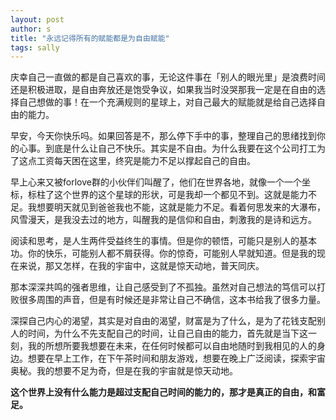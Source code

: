 ```yaml
---
layout: post
author: s
title: "永远记得所有的赋能都是为自由赋能"
tags: sally
---
```


庆幸自己一直做的都是自己喜欢的事，无论这件事在「别人的眼光里」是浪费时间还是积极进取，是自由奔放还是饱受争议，如果我当时没哭那我一定是在自由的选择自己想做的事！在一个充满规则的星球上，对自己最大的赋能就是给自己选择自由的能力。

早安，今天你快乐吗。如果回答是不，那么停下手中的事，整理自己的思绪找到你的心事。到底是什么让自己不快乐。其实是不自由。为什么我要在这个公司打工为了这点工资每天困在这里，终究是能力不足以撑起自己的自由。

早上心来又被forlove群的小伙伴们叫醒了，他们在世界各地，就像一个一个坐标，标柱了这个世界的这个星球的形状，可是我却一个都见不到。这就是能力不足。我想要明天就见到爸爸我也不能，这就是能力不足。看着何思发来的大瀑布，风雪漫天，是我没去过的地方，叫醒我的是信仰和自由，刺激我的是诗和远方。

阅读和思考，是人生两件受益终生的事情。但是你的顿悟，可能只是别人的基本功。你的快乐，可能别人都不屑获得。你的惊奇，可能别人早就知道。但是我的现在来说，那又怎样，在我的宇宙中，这就是惊天动地，普天同庆。

那本深深共鸣的强者思维，让自己感受到了不孤独。虽然对自己想法的笃信可以打败很多周围的声音，但是有时候还是非常让自己不确信，这本书给我了很多力量。

深探自己内心的渴望，其实是对自由的渴望，财富是为了什么，是为了花钱支配别人的时间，为什么不先支配自己的时间，让自己自由的能力，首先就是当下这一刻，我的所想所要我想要在未来，在任何时候都可以自由地随时到我相见的人的身边。想要在早上工作，在下午茶时间和朋友游戏，想要在晚上广泛阅读，探索宇宙奥秘。我的想要不足为奇，但是在我的宇宙就是惊天动地。

**这个世界上没有什么能力是超过支配自己时间的能力的，那才是真正的自由，和富足。**
